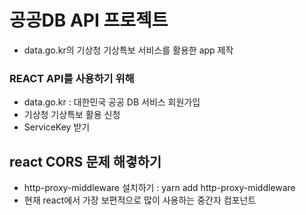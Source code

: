 # 공공DB API 프로젝트

- data.go.kr의 기상청 기상특보 서비스를 활용한 app 제작

### REACT API를 사용하기 위해

- data.go.kr : 대한민국 공공 DB 서비스 회원가입
- 기상청 기상특보 활용 신청
- ServiceKey 받기

## react CORS 문제 해곃하기

- http-proxy-middleware 설치하기 : yarn add http-proxy-middleware
- 현재 react에서 가장 보편적으로 많이 사용하는 중간자 컴포넌트

